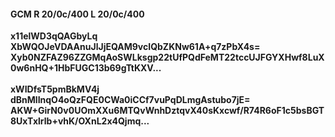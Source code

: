 #### GCM R 20/0c/400 L 20/0c/400
**x11elWD3qQAGbyLq**<br/>**XbWQOJeVDAAnuJlJjEQAM9vcIQbZKNw61A+q7zPbX4s=**<br/>**Xyb0NZFAZ96ZZGMqAoSWLksgp22tUfPQdFeMT22tccUJFGYXHwf8LuX0w6nHQ+1HbFUGC13b69gTtKXV...**<br/><br/>
**xWIDfsT5pmBkMV4j**<br/>**dBnMlInqO4oQzFQE0CWa0iCCf7vuPqDLmgAstubo7jE=**<br/>**AKW+GirN0v0UOmXXu6MTQvWnhDztqvX40sKxcwf/R74R6oF1c5bsBGT8UxTxlrlb+vhK/OXnL2x4Qjmq...**